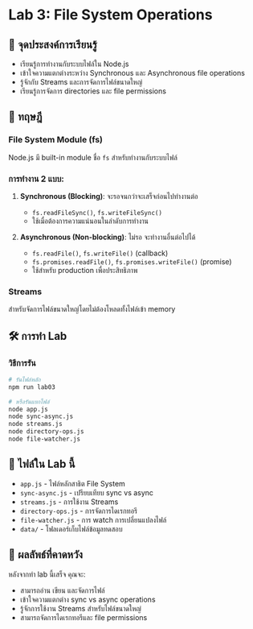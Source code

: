 # Lab 3: File System Operations

## 🎯 จุดประสงค์การเรียนรู้
- เรียนรู้การทำงานกับระบบไฟล์ใน Node.js
- เข้าใจความแตกต่างระหว่าง Synchronous และ Asynchronous file operations
- รู้จักกับ Streams และการจัดการไฟล์ขนาดใหญ่
- เรียนรู้การจัดการ directories และ file permissions

## 📖 ทฤษฎี

### File System Module (fs)
Node.js มี built-in module ชื่อ `fs` สำหรับทำงานกับระบบไฟล์

### การทำงาน 2 แบบ:
1. **Synchronous (Blocking)**: จะรอจนกว่าจะเสร็จก่อนไปทำงานต่อ
   - `fs.readFileSync()`, `fs.writeFileSync()`
   - ใช้เมื่อต้องการความแน่นอนในลำดับการทำงาน

2. **Asynchronous (Non-blocking)**: ไม่รอ จะทำงานอื่นต่อไปได้
   - `fs.readFile()`, `fs.writeFile()` (callback)
   - `fs.promises.readFile()`, `fs.promises.writeFile()` (promise)
   - ใช้สำหรับ production เพื่อประสิทธิภาพ

### Streams
สำหรับจัดการไฟล์ขนาดใหญ่โดยไม่ต้องโหลดทั้งไฟล์เข้า memory

## 🛠️ การทำ Lab

### วิธีการรัน

```bash
# รันไฟล์หลัก
npm run lab03

# หรือรันแยกไฟล์
node app.js
node sync-async.js
node streams.js
node directory-ops.js
node file-watcher.js
```

## 📁 ไฟล์ใน Lab นี้

- `app.js` - ไฟล์หลักสาธิต File System
- `sync-async.js` - เปรียบเทียบ sync vs async
- `streams.js` - การใช้งาน Streams
- `directory-ops.js` - การจัดการไดเรกทอรี
- `file-watcher.js` - การ watch การเปลี่ยนแปลงไฟล์
- `data/` - โฟลเดอร์เก็บไฟล์ข้อมูลทดสอบ

## 🎯 ผลลัพธ์ที่คาดหวัง

หลังจากทำ lab นี้เสร็จ คุณจะ:
- สามารถอ่าน เขียน และจัดการไฟล์
- เข้าใจความแตกต่าง sync vs async operations
- รู้จักการใช้งาน Streams สำหรับไฟล์ขนาดใหญ่
- สามารถจัดการไดเรกทอรีและ file permissions
